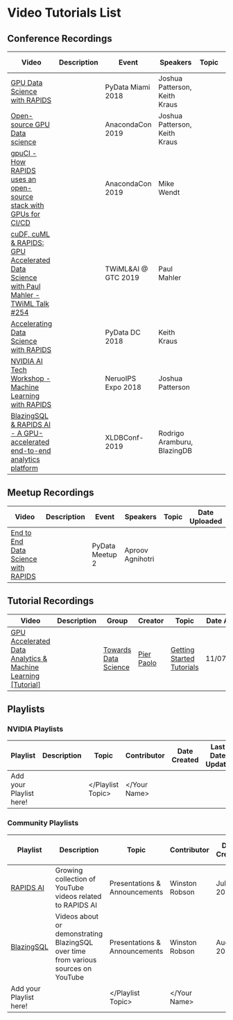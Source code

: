 # Video Tutorials List

## Conference Recordings

| Video                                                                                                                               | Description | Event               | Speakers                      | Topic  | Date Uploaded  |
|-------------------------------------------------------------------------------------------------------------------------------------|-------------|---------------------|-------------------------------|---|---|
| [GPU Data Science with RAPIDS](https://youtu.be/JNzTnne8VLE)    |             | PyData Miami 2018   | Joshua Patterson, Keith Kraus |   |   |
| [Open-source GPU Data science](https://youtu.be/OKL9bTmo9o8)    |             | AnacondaCon 2019    | Joshua Patterson, Keith Kraus |   |   |
| [gpuCI - How RAPIDS uses an open-source stack with GPUs for CI/CD](https://youtu.be/OL53TukSRrI)                                    |             | AnacondaCon 2019    | Mike Wendt                    |   |   |
| [cuDF, cuML & RAPIDS: GPU Accelerated Data Science with Paul Mahler - TWiML Talk #254](https://youtu.be/_EMpe0Zdd88)                |             | TWiML&AI @ GTC 2019 | Paul Mahler                   |   |   |
| [Accelerating Data Science with RAPIDS](https://youtu.be/GVUA3vSPzio)                                                               |             | PyData DC 2018      | Keith Kraus                   |   |   |
| [NVIDIA AI Tech Workshop - Machine Learning with RAPIDS](https://youtu.be/k9E-YSWQxIU)                                                                              |             | NeruoIPS Expo 2018  | Joshua Patterson              |   |   |
| [BlazingSQL & RAPIDS AI - A GPU-accelerated end-to-end analytics platform](https://youtu.be/wPXGwX2iE9U)                            |             | XLDBConf-2019       | Rodrigo Aramburu, BlazingDB   |   |   |

## Meetup Recordings
| Video                                                                                                                               | Description | Event               | Speakers                      | Topic  | Date Uploaded  |
|-------------------------------------------------------------------------------------------------------------------------------------|-------------|---------------------|-------------------------------|---|---| 
| [End to End Data Science with RAPIDS](https://youtu.be/8PcyqzKHmnI) |             | PyData Meetup 2     | Aproov Agnihotri              |   |   |


## Tutorial Recordings
| Video                                                                                                                               | Description | Group               | Creator                      | Topic  | Date Added  |
|-------------------------------------------------------------------------------------------------------------------------------------|-------------|---------------------|-------------------------------|---|---| 
| [GPU Accelerated Data Analytics & Machine Learning [Tutorial]](https://www.youtube.com/watch?v=9Wey2c5Lx18) |             | [Towards Data Science]( https://towardsdatascience.com/@pierpaoloippolito28 )     | [Pier Paolo](https://pierpaolo28.github.io/)              | [Getting Started Tutorials]()  |  11/07/2019 |

## Playlists
### NVIDIA Playlists
| Playlist                                                                                                                               | Description | Topic               | Contributor                      | Date Created  | Last Date Update  |
|-------------------------------------------------------------------------------------------------------------------------------------|-------------|---------------------|-------------------------------|---|---| 
| Add your Playlist here! |             | </Playlist Topic>     | </Your Name>             |   |   |

### Community Playlists
| Playlist                                                                                                                               | Description | Topic               | Contributor                      | Date Created  | Last Date Update  |
|-------------------------------------------------------------------------------------------------------------------------------------|-------------|---------------------|-------------------------------|---|---| 
| [RAPIDS AI](http://bit.ly/rapids-yt-playlist) | Growing collection of YouTube videos related to RAPIDS AI | Presentations & Announcements | Winston Robson | Jul 1, 2019  | Aug 17, 2019  |
| [BlazingSQL](http://bit.ly/blazingsql-yt-playlist) | Videos about or demonstrating BlazingSQL over time from various sources on YouTube | Presentations & Announcements | Winston Robson | Aug 17, 2019 | Aug 17, 2019 |
| Add your Playlist here! |             | </Playlist Topic>     | </Your Name>             |   |   |

